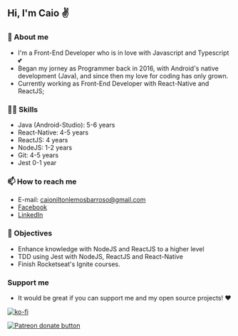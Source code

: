 ## Hi, I'm Caio ✌

### 🧑 About me

- I'm a Front-End Developer who is in love with Javascript and Typescript 💕
- Began my jorney as Programmer back in 2016, with Android's native development (Java), and since then my love for coding has only grown.
- Currently working as Front-End Developer with React-Native and ReactJS;

### 👨‍💻 Skills

- Java (Android-Studio): 5-6 years
- React-Native: 4-5 years
- ReactJS: 4 years
- NodeJS: 1-2 years
- Git: 4-5 years
- Jest 0-1 year

### 📫 How to reach me

- E-mail: caioniltonlemosbarroso@gmail.com
- [Facebook](https://www.facebook.com/caio.nilton)
- [LinkedIn](https://www.linkedin.com/in/caio-nilton-lemos-barroso-79aa3981/)

### 🚩 Objectives

- Enhance knowledge with NodeJS and ReactJS to a higher level
- TDD using Jest with NodeJS, ReactJS and React-Native
- Finish Rocketseat's Ignite courses.

### Support me

- It would be great if you can support me and my open source projects! ❤

[![ko-fi](https://ko-fi.com/img/githubbutton_sm.svg)](https://ko-fi.com/C0C33H4GG) 

[![Patreon donate button](https://img.shields.io/badge/patreon-donate-yellow.svg)](https://www.patreon.com/bePatron?u=49654979)

